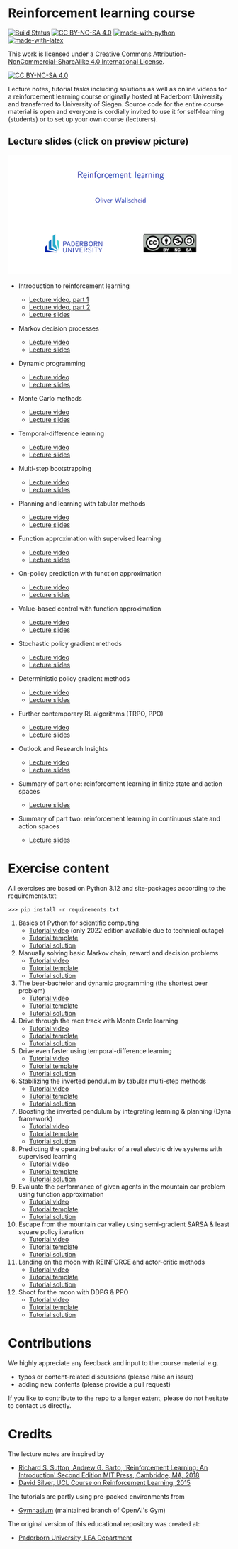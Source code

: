 # Reinforcement learning course

[![Build Status](https://github.com/upb-lea/reinforcement_learning_course_materials/actions/workflows/buildPDFs.yml/badge.svg)](https://github.com/upb-lea/reinforcement_learning_course_materials/actions/workflows/buildPDFs.yml)
[![CC BY-NC-SA 4.0][cc-by-nc-sa-shield]][cc-by-nc-sa]
[![made-with-python](https://img.shields.io/badge/Made%20with-Python-1f425f.svg)](https://www.python.org/)
[![made-with-latex](https://img.shields.io/badge/Made%20with-LaTeX-1f425f.svg)](https://www.latex-project.org/)

This work is licensed under a
[Creative Commons Attribution-NonCommercial-ShareAlike 4.0 International License][cc-by-nc-sa].

[![CC BY-NC-SA 4.0][cc-by-nc-sa-image]][cc-by-nc-sa]

[cc-by-nc-sa]: http://creativecommons.org/licenses/by-nc-sa/4.0/
[cc-by-nc-sa-image]: https://licensebuttons.net/l/by-nc-sa/4.0/88x31.png
[cc-by-nc-sa-shield]: https://img.shields.io/badge/License-CC%20BY--NC--SA%204.0-lightgrey.svg

Lecture notes, tutorial tasks including solutions as well as online videos for a reinforcement learning course originally hosted at Paderborn University and transferred to University of Siegen. Source code for the entire course material is open and everyone is cordially invited to use it for self-learning (students) or to set up your own course (lecturers).


## Lecture slides (click on preview picture)
<a href="https://upb-lea.github.io/reinforcement_learning_course_materials/lecture.pdf" target="_blank" class="image fit"><img src="misc/Lecture_preview.jpg" alt=""></a>

* Introduction to reinforcement learning
    * [Lecture video, part 1](https://www.youtube.com/watch?v=YqlNOCD0rfA)
    * [Lecture video, part 2](https://youtu.be/Yd99sn-64Z8)
    * [Lecture slides](https://upb-lea.github.io/reinforcement_learning_course_materials/lecture.pdf#sec1)   
* Markov decision processes
    * [Lecture video](https://www.youtube.com/watch?v=ywn81iGQISE)
    * [Lecture slides](https://upb-lea.github.io/reinforcement_learning_course_materials/lecture.pdf#sec2) 
* Dynamic programming
    * [Lecture video](https://www.youtube.com/watch?v=vjIiYdidFPY)
    * [Lecture slides](https://upb-lea.github.io/reinforcement_learning_course_materials/lecture.pdf#sec3) 
* Monte Carlo methods
    * [Lecture video](https://www.youtube.com/watch?v=GBL0ArlONrM)
    * [Lecture slides](https://upb-lea.github.io/reinforcement_learning_course_materials/lecture.pdf#sec4) 
* Temporal-difference learning
    * [Lecture video](https://www.youtube.com/watch?v=Rnf9Wanxnj8)
    * [Lecture slides](https://upb-lea.github.io/reinforcement_learning_course_materials/lecture.pdf#sec5) 
* Multi-step bootstrapping
    * [Lecture video](https://www.youtube.com/watch?v=YYTSZTyjbQ4)
    * [Lecture slides](https://upb-lea.github.io/reinforcement_learning_course_materials/lecture.pdf#sec6) 
* Planning and learning with tabular methods
    * [Lecture video](https://www.youtube.com/watch?v=gvJ3__GmHqo)
    * [Lecture slides](https://upb-lea.github.io/reinforcement_learning_course_materials/lecture.pdf#sec7) 
* Function approximation with supervised learning
    * [Lecture video](https://www.youtube.com/watch?v=tXAxTiuvges)
    * [Lecture slides](https://upb-lea.github.io/reinforcement_learning_course_materials/lecture.pdf#sec9) 
* On-policy prediction with function approximation
    * [Lecture video](https://www.youtube.com/watch?v=aA3MFRHrrtg)
    * [Lecture slides](https://upb-lea.github.io/reinforcement_learning_course_materials/lecture.pdf#sec10) 
* Value-based control with function approximation
    * [Lecture video](https://www.youtube.com/watch?v=LE9dVVj5700)
    * [Lecture slides](https://upb-lea.github.io/reinforcement_learning_course_materials/lecture.pdf#sec11) 
* Stochastic policy gradient methods
    * [Lecture video](https://www.youtube.com/watch?v=LzuZUyVr2mY)
    * [Lecture slides](https://upb-lea.github.io/reinforcement_learning_course_materials/lecture.pdf#sec12) 
* Deterministic policy gradient methods
    * [Lecture video](https://www.youtube.com/watch?v=i6hOcGIgdoQ)
    * [Lecture slides](https://upb-lea.github.io/reinforcement_learning_course_materials/lecture.pdf#sec13) 
* Further contemporary RL algorithms (TRPO, PPO)
    * [Lecture video](https://www.youtube.com/watch?v=H8rElrvs9Lo)
    * [Lecture slides](https://upb-lea.github.io/reinforcement_learning_course_materials/lecture.pdf#sec14)
* Outlook and Research Insights
    * [Lecture video](https://www.youtube.com/watch?v=-TEzYSzXhW4)
    * [Lecture slides](https://upb-lea.github.io/reinforcement_learning_course_materials/lecture.pdf#sec15)
   

* Summary of part one: reinforcement learning in finite state and action spaces
    * [Lecture slides](https://upb-lea.github.io/reinforcement_learning_course_materials/lecture.pdf#sec7) 
* Summary of part two: reinforcement learning in continuous state and action spaces
    * [Lecture slides](https://upb-lea.github.io/reinforcement_learning_course_materials/lecture.pdf#sec16) 


# Exercise content
All exercises are based on Python 3.12 and site-packages according to the requirements.txt:
```
>>> pip install -r requirements.txt
```

01. Basics of Python for scientific computing 
    * [Tutorial video](https://www.youtube.com/watch?v=MJXVQXkOEAA&feature=youtu.be) (only 2022 edition available due to technical outage)
    * [Tutorial template](../master/exercises/templates/ex01)
    * [Tutorial solution](../master/exercises/solutions/ex01) 
02. Manually solving basic Markov chain, reward and decision problems
    * [Tutorial video](https://www.youtube.com/watch?v=JBliRPC_C5E&list=PL4GzQQuIDBGt82j99oDSWnjfrtwZ-79Yg&index=4)
    * [Tutorial template](../master/exercises/templates/ex02)
    * [Tutorial solution](../master/exercises/solutions/ex02) 
03. The beer-bachelor and dynamic programming (the shortest beer problem)
    * [Tutorial video](https://www.youtube.com/watch?v=5ylYfeWnb_Y&list=PL4GzQQuIDBGt82j99oDSWnjfrtwZ-79Yg&index=3)
    * [Tutorial template](../master/exercises/templates/ex03)
    * [Tutorial solution](../master/exercises/solutions/ex03) 
04. Drive through the race track with Monte Carlo learning
    * [Tutorial video](https://www.youtube.com/watch?v=RNV7px4AS_E&list=PL4GzQQuIDBGt82j99oDSWnjfrtwZ-79Yg&index=4)
    * [Tutorial template](../master/exercises/templates/ex04)
    * [Tutorial solution](../master/exercises/solutions/ex04) 
05. Drive even faster using temporal-difference learning
    * [Tutorial video](https://www.youtube.com/watch?v=5L3lhod1-CI&list=PL4GzQQuIDBGt82j99oDSWnjfrtwZ-79Yg&index=5)
    * [Tutorial template](../master/exercises/templates/ex05)
    * [Tutorial solution](../master/exercises/solutions/ex05) 
06. Stabilizing the inverted pendulum by tabular multi-step methods
    * [Tutorial video](https://www.youtube.com/watch?v=5k45M8ey_iw&list=PL4GzQQuIDBGt82j99oDSWnjfrtwZ-79Yg&index=6)
    * [Tutorial template](../master/exercises/templates/ex06)
    * [Tutorial solution](../master/exercises/solutions/ex06) 
07. Boosting the inverted pendulum by integrating learning & planning (Dyna framework)
    * [Tutorial video](https://www.youtube.com/watch?v=r9gLTDBzq5k&list=PL4GzQQuIDBGt82j99oDSWnjfrtwZ-79Yg&index=8)
    * [Tutorial template](../master/exercises/templates/ex07)
    * [Tutorial solution](../master/exercises/solutions/ex07) 
08. Predicting the operating behavior of a real electric drive systems with supervised learning
    * [Tutorial video](https://www.youtube.com/watch?v=Aivh5ykeJ2Q)
    * [Tutorial template](../master/exercises/templates/ex08)
    * [Tutorial solution](../master/exercises/solutions/ex08) 
09. Evaluate the performance of given agents in the mountain car problem using function approximation 
    * [Tutorial video](https://www.youtube.com/watch?v=AY7fvqnjmGU)
    * [Tutorial template](../master/exercises/templates/ex09)
    * [Tutorial solution](../master/exercises/solutions/ex09) 
10. Escape from the mountain car valley using semi-gradient SARSA & least square policy iteration
    * [Tutorial video](https://www.youtube.com/watch?v=IPxare_FmlE)
    * [Tutorial template](../master/exercises/templates/ex10)
    * [Tutorial solution](../master/exercises/solutions/ex10) 
11. Landing on the moon with REINFORCE and actor-critic methods
    * [Tutorial video](https://www.youtube.com/watch?v=dL6gK7ITVYU)
    * [Tutorial template](../master/exercises/templates/ex11)
    * [Tutorial solution](../master/exercises/solutions/ex11) 
12. Shoot for the moon with DDPG & PPO
    * [Tutorial video](https://www.youtube.com/watch?v=YpSC9lTQY4k)
    * [Tutorial template](../master/exercises/templates/ex12)
    * [Tutorial solution](../master/exercises/solutions/ex12) 

# Contributions
We highly appreciate any feedback and input to the course material e.g.
* typos or content-related discussions (please raise an issue)
* adding new contents (please provide a pull request)

If you like to contribute to the repo to a larger extent, please do not hesitate to contact us directly. 

# Credits
The lecture notes are inspired by
* [Richard S. Sutton, Andrew G. Barto, 'Reinforcement Learning: An Introduction' Second Edition MIT Press, Cambridge, MA, 2018](http://www.incompleteideas.net/book/the-book-2nd.html)
* [David Silver, UCL Course on Reinforcement Learning, 2015](https://www.davidsilver.uk/teaching/)

The tutorials are partly using pre-packed environments from
* [Gymnasium](https://gymnasium.farama.org/) (maintained branch of OpenAI's Gym)

The original version of this educational repository was created at:
* [Paderborn University, LEA Department](https://github.com/upb-lea/reinforcement_learning_course_materials)
